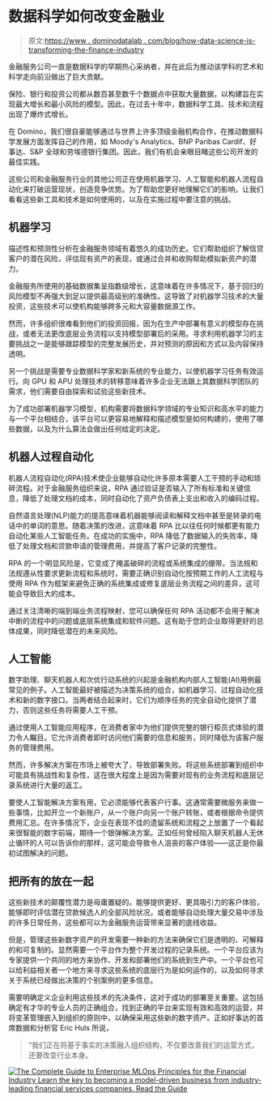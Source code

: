 # 数据科学如何改变金融业

> 原文:[https://www . dominodatalab . com/blog/how-data-science-is-transforming-the-finance-industry](https://www.dominodatalab.com/blog/how-data-science-is-transforming-the-finance-industry)

金融服务公司一直是数据科学的早期热心采纳者，并在此后为推动该学科的艺术和科学走向前沿做出了巨大贡献。

保险、银行和投资公司都从数百甚至数千个数据点中获取大量数据，以构建旨在实现最大增长和最小风险的模型。因此，在过去十年中，数据科学工具、技术和流程出现了爆炸式增长。

在 Domino，我们很自豪能够通过与世界上许多顶级金融机构合作，在推动数据科学发展方面发挥自己的作用，如 Moody's Analytics、BNP Paribas Cardif、好事达、S&P 全球和劳埃德银行集团。因此，我们有机会亲眼目睹这些公司开发的最佳实践。

这些公司和金融服务行业的其他公司正在使用机器学习、人工智能和机器人流程自动化来打破运营现状，创造竞争优势。为了帮助您更好地理解它们的影响，让我们看看这些新工具和技术是如何使用的，以及在实施过程中要注意的挑战。

## 机器学习

描述性和预测性分析在金融服务领域有着悠久的成功历史。它们帮助组织了解信贷客户的潜在风险，评估现有资产的表现，或通过合并和收购帮助模拟新资产的潜力。

金融服务所使用的基础数据集呈指数级增长，这意味着在许多情况下，基于回归的风险模型不再强大到足以提供最高级别的准确性。这导致了对机器学习技术的大量投资，这些技术可以使机构能够跨多元和大容量数据源工作。

然而，许多组织很难看到他们的投资回报，因为在生产中部署有意义的模型存在挑战，或者无法更改底层业务流程以支持模型部署后的采用。寻求利用机器学习的主要挑战之一是能够跟踪模型的完整发展历史，并对预测的原因和方式以及内容保持透明。

另一个挑战是需要专业数据科学家和新系统的专业能力，以使机器学习任务有效运行。向 GPU 和 APU 处理技术的转移意味着许多企业无法跟上其数据科学团队的需求，他们需要自由探索和试验这些新技术。

为了成功部署机器学习模型，机构需要将数据科学领域的专业知识和高水平的能力与一个平台相结合，该平台可以更容易地解释和描述模型是如何构建的，使用了哪些数据，以及为什么算法会做出任何给定的决定。

## 机器人过程自动化

机器人流程自动化(RPA)技术使企业能够自动化许多原本需要人工干预的手动和琐碎流程。对于金融服务组织来说，RPA 通过验证是否输入了所有标准和关键信息，降低了处理文档的成本，同时自动化了资产负债表上支出和收入的编码过程。

自然语言处理(NLP)能力的提高意味着机器能够阅读和解释文档中甚至是转录的电话中的单词的意思。随着决策的改进，这意味着 RPA 比以往任何时候都更有能力自动化某些人工智能任务。在成功的实施中，RPA 降低了数据输入的失败率，降低了处理文档和贷款申请的管理费用，并提高了客户记录的完整性。

RPA 的一个明显风险是，它变成了掩盖破碎的流程或系统集成的绷带。当法规和法规遵从性要求更新流程和系统时，需要正确识别自动化按预期工作的人工流程与使用 RPA 作为框架来避免正确的系统集成或修复底层业务流程之间的差异，这可能会导致巨大的成本。

通过关注清晰的端到端业务流程映射，您可以确保任何 RPA 活动都不会用于解决中断的流程中的问题或底层系统集成和软件问题。这有助于您的企业取得更好的总体成果，同时降低潜在的未来风险。

## 人工智能

数字助理、聊天机器人和次优行动系统的兴起是金融机构内部人工智能(AI)用例最常见的例子。人工智能最好被描述为决策系统的组合，如机器学习、过程自动化技术和新的数字接口。当两者结合起来时，它们为顺序任务的完全自动化提供了潜力，否则这些任务将需要人工干预。

通过使用人工智能应用程序，在消费者家中为他们提供完整的银行柜员式体验的潜力令人瞩目。它允许消费者即时访问他们需要的信息和服务，同时降低为该客户服务的管理费用。

然而，许多解决方案在市场上被夸大了，导致部署失败。将这些系统部署到组织中可能具有挑战性和复杂性，这在很大程度上是因为需要对现有的业务流程和底层记录系统进行大量的返工。

要使人工智能解决方案有用，它必须能够代表客户行事。这通常需要微服务来做一些事情，比如开立一个新账户，从一个账户向另一个账户转账，或者根据命令提供费用汇总。在许多情况下，企业在表现不佳的遗留系统和流程之上放置了一个看起来很智能的数字前端，期待一个银弹解决方案。正如任何曾经陷入聊天机器人无休止循环的人可以告诉你的那样，这可能会导致令人沮丧的客户体验——这正是你最初试图解决的问题。

## 把所有的放在一起

这些新技术的颠覆性潜力是毋庸置疑的。能够提供更好、更具吸引力的客户体验，能够即时评估潜在贷款候选人的全部风险状况，或者能够自动处理大量交易中涉及的许多日常任务，这些都可以为金融服务运营带来显著的底线收益。

但是，管理这些新数字资产的开发需要一种新的方法来确保它们是透明的、可解释的和可复制的。显然需要一个平台作为整个开发过程的记录系统。一个平台应该为专家提供一个共同的地方来协作、开发和部署他们的系统到生产中。一个平台也可以给利益相关者一个地方来寻求这些系统的底层行为是如何运作的，以及如何寻求关于系统已经做出决策的个别案例的更多信息。

需要明确定义企业利用这些技术的先决条件，这对于成功的部署至关重要。这包括确定有才华的专业人员的正确组合，找到正确的平台来实现有效和高效的运营，并将变革管理嵌入到组织的原则中，以确保采用这些新的数字资产。正如好事达的首席数据和分析官 Eric Huls 所说，

> “我们正在将基于事实的决策融入组织结构，不仅要改善我们的运营方式，还要改变行业本身。

[![The Complete Guide to  Enterprise MLOps Principles for the Financial Industry  Learn the key to becoming a model-driven business from industry-leading financial services companies. Read the Guide](../Images/e8c922b8a65e2df88959522276b2e3c2.png)](https://cta-redirect.hubspot.com/cta/redirect/6816846/5ca8e39a-ff34-4187-a24a-07d3c1e1b982)